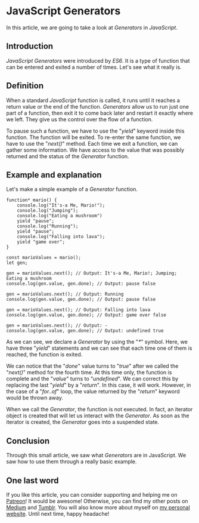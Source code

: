 # JavaScript Generators #

In this article, we are going to take a look at _Generators_ in _JavaScript_.

## Introduction ##

_JavaScript Generators_ were introduced by _ES6_. It is a type of function that can be entered and exited a number of times. Let's see what it really is. 

## Definition ##

When a standard _JavaScript_ function is called, it runs until it reaches a return value or the end of the function. _Generators_ allow us to run just one part of a function, then exit it to come back later and restart it exactly where we left. They give us the control over the flow of a function.

To pause such a function, we have to use the "_yield_" keyword inside this function. The function will be exited. To re-enter the same function, we have to use the "_next()_" method. Each time we exit a function, we can gather some information. We have access to the value that was possibly returned and the status of the _Generator_ function. 

## Example and explanation ##

Let's make a simple example of a _Generator_ function.

    function* mario() {
        console.log("It's-a Me, Mario!");
        console.log("Jumping");
        console.log("Eating a mushroom")
        yield "pause";
        console.log("Running");
        yield "pause";
        console.log("Falling into lava");
        yield "game over";
    }

    const marioValues = mario();
    let gen;

    gen = marioValues.next(); // Output: It's-a Me, Mario!; Jumping; Eating a mushroom
    console.log(gen.value, gen.done); // Output: pause false

    gen = marioValues.next(); // Output: Running
    console.log(gen.value, gen.done); // Output: pause false

    gen = marioValues.next(); // Output: Falling into lava
    console.log(gen.value, gen.done); // Output: game over false

    gen = marioValues.next(); // Output: -
    console.log(gen.value, gen.done); // Output: undefined true

As we can see, we declare a _Generator_ by using the "_\*_" symbol. Here, we have three "_yield_" statements and we can see that each time one of them is reached, the function is exited.

We can notice that the "_done_" value turns to "_true_" after we called the "_next()_" method for the fourth time. At this time only, the function is complete and the "_value_" turns to "_undefined_". We can correct this by replacing the last "_yield_" by a "_return_". In this case, it will work. However, in the case of a "_for..of_" loop, the value returned by the "_return_" keyword would be thrown away.

When we call the _Generator_, the function is not executed. In fact, an iterator object is created that will let us interact with the _Generator_. As soon as the iterator is created, the _Generator_ goes into a suspended state. 

## Conclusion ##

Through this small article, we saw what _Generators_ are in JavaScript. We saw how to use them through a really basic example.

## One last word ##

If you like this article, you can consider supporting and helping me on [Patreon](https://www.patreon.com/mlbors)! It would be awesome! Otherwise, you can find my other posts on [Medium](https://medium.com/@mlbors) and [Tumblr](https://mlbors.tumblr.com/). You will also know more about myself on [my personal website](https://www.mlbors.com). Until next time, happy headache!
